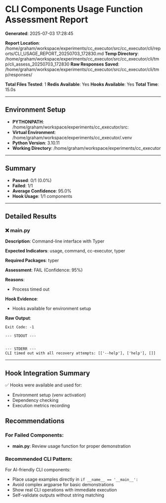 # CLI Components Usage Function Assessment Report

**Generated**: 2025-07-03 17:28:45

**Report Location**: /home/graham/workspace/experiments/cc_executor/src/cc_executor/cli/reports/CLI_USAGE_REPORT_20250703_172830.md
**Temp Directory**: /home/graham/workspace/experiments/cc_executor/src/cc_executor/cli/tmp/cli_assess_20250703_172830
**Raw Responses Saved**: /home/graham/workspace/experiments/cc_executor/src/cc_executor/cli/tmp/responses/

**Total Files Tested**: 1
**Redis Available**: Yes
**Hooks Available**: Yes
**Total Time**: 15.0s

---

## Environment Setup

- **PYTHONPATH**: /home/graham/workspace/experiments/cc_executor/src:
- **Virtual Environment**: /home/graham/workspace/experiments/cc_executor/.venv
- **Python Version**: 3.10.11
- **Working Directory**: /home/graham/workspace/experiments/cc_executor

---

## Summary

- **Passed**: 0/1 (0.0%)
- **Failed**: 1/1
- **Average Confidence**: 95.0%
- **Hook Usage**: 1/1 components

---

## Detailed Results

### ❌ main.py

**Description**: Command-line interface with Typer

**Expected Indicators**: usage, command, cc-executor, typer

**Required Packages**: typer

**Assessment**: FAIL (Confidence: 95%)

**Reasons**:

- Process timed out

**Hook Evidence**:
- Hooks available for environment setup

**Raw Output**:
```
Exit Code: -1

--- STDOUT ---


--- STDERR ---
CLI timed out with all recovery attempts: [['--help'], ['help'], []]
```

---

## Hook Integration Summary

✅ Hooks were available and used for:
- Environment setup (venv activation)
- Dependency checking
- Execution metrics recording


## Recommendations

### For Failed Components:

- **main.py**: Review usage function for proper demonstration

### Recommended CLI Pattern:
For AI-friendly CLI components:
- Place usage examples directly in `if __name__ == '__main__':`
- Avoid complex argparse for basic demonstrations
- Show real CLI operations with immediate execution
- Self-validate outputs without string matching
